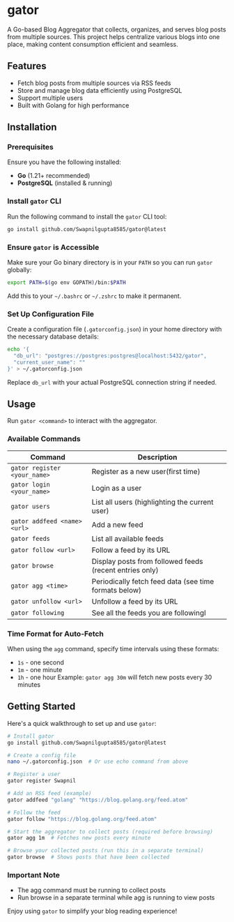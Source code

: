 # gator

A Go-based Blog Aggregator that collects, organizes, and serves blog posts from multiple sources. This project helps centralize various blogs into one place, making content consumption efficient and seamless.

## Features
- Fetch blog posts from multiple sources via RSS feeds
- Store and manage blog data efficiently using PostgreSQL
- Support multiple users
- Built with Golang for high performance

## Installation

### Prerequisites
Ensure you have the following installed:
- **Go** (1.21+ recommended)
- **PostgreSQL** (installed & running)

### Install `gator` CLI
Run the following command to install the `gator` CLI tool:

```sh
go install github.com/Swapnilgupta8585/gator@latest
```

### Ensure `gator` is Accessible
Make sure your Go binary directory is in your `PATH` so you can run `gator` globally:

```bash
export PATH=$(go env GOPATH)/bin:$PATH
```
Add this to your `~/.bashrc` or `~/.zshrc` to make it permanent.

### Set Up Configuration File
Create a configuration file (`.gatorconfig.json`) in your home directory with the necessary database details:

```bash
echo '{
  "db_url": "postgres://postgres:postgres@localhost:5432/gator",
  "current_user_name": ""
}' > ~/.gatorconfig.json
```

Replace `db_url` with your actual PostgreSQL connection string if needed.

## Usage
Run `gator <command>` to interact with the aggregator.

### Available Commands

| Command                                | Description |
|----------------------------------------|-------------|
| `gator register <your_name>`           | Register as a new user(first time) |
| `gator login <your_name>`              | Login as a user |
| `gator users`                          | List all users (highlighting the current user) |
| `gator addfeed <name> <url>`           | Add a new feed |
| `gator feeds`                          | List all available feeds |
| `gator follow <url>`                   | Follow a feed by its URL |
| `gator browse`                         | Display posts from followed feeds (recent entries only) |
| `gator agg <time>`                     | Periodically fetch feed data (see time formats below) |
| `gator unfollow <url>`                 | Unfollow a feed by its URL |
| `gator following`                      | See all the feeds you are followingI

### Time Format for Auto-Fetch
When using the `agg` command, specify time intervals using these formats:
- `1s` - one second
- `1m` - one minute
- `1h` - one hour
Example: `gator agg 30m` will fetch new posts every 30 minutes

## Getting Started
Here's a quick walkthrough to set up and use `gator`:

```sh
# Install gator
go install github.com/Swapnilgupta8585/gator@latest

# Create a config file
nano ~/.gatorconfig.json  # Or use echo command from above

# Register a user
gator register Swapnil

# Add an RSS feed (example)
gator addfeed "golang" "https://blog.golang.org/feed.atom"

# Follow the feed
gator follow "https://blog.golang.org/feed.atom"

# Start the aggregator to collect posts (required before browsing)
gator agg 1m  # Fetches new posts every minute

# Browse your collected posts (run this in a separate terminal)
gator browse  # Shows posts that have been collected
```

### Important Note
- The agg command must be running to collect posts
- Run browse in a separate terminal while agg is running to view posts

Enjoy using `gator` to simplify your blog reading experience! 
